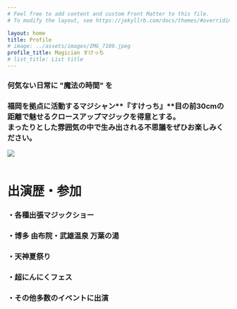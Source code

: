 ```yaml
---
# Feel free to add content and custom Front Matter to this file.
# To modify the layout, see https://jekyllrb.com/docs/themes/#overriding-theme-defaults

layout: home
title: Profile
# image: ../assets/images/IMG_7109.jpeg
profile_title: Magician すけっち
# list_title: List title
---
```


### **何気ない日常に "魔法の時間" を**<br>
### 福岡を拠点に活動するマジシャン**『すけっち』**目の前30cmの距離で魅せるクロースアップマジックを得意とする。<br>まったりとした雰囲気の中で生み出される不思議をぜひお楽しみください。
<img class="Profile-img" src="../assets/images/IMG_7109.jpeg">
<br>
<br>

# 出演歴・参加
### ・各種出張マジックショー
### ・博多 由布院・武雄温泉 万葉の湯
### ・天神夏祭り
### ・超にんにくフェス
### ・その他多数のイベントに出演